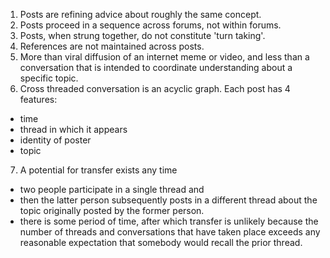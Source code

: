 1. Posts are refining advice about roughly the same concept.
2. Posts proceed in a sequence across forums, not within forums.
3. Posts, when strung together, do not constitute 'turn taking'.
4. References are not maintained across posts.
5. More than viral diffusion of an internet meme or video, and less than a conversation that is intended to coordinate understanding about a specific topic.
6. Cross threaded conversation is an acyclic graph. Each post has 4 features:
  - time
  - thread in which it appears
  - identity of poster
  - topic
7. A potential for transfer exists any time
  - two people participate in a single thread and
  - then the latter person subsequently posts in a different thread about the topic originally posted by the former person.
  - there is some period of time, after which transfer is unlikely because the number of threads and conversations that have taken place exceeds any reasonable expectation that somebody would recall the prior thread. 
